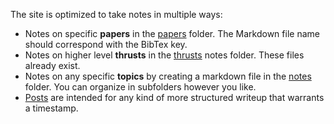 The site is optimized to take notes in multiple ways:

<ul>
   <li>Notes on specific <strong>papers</strong> in the <a href="https://github.com/{{ site.repository }}/tree/main/papers" target="_blank">papers</a> folder. The Markdown file name should correspond with the BibTex key.</li>
   <li>Notes on higher level <strong>thrusts</strong> in the <a href="https://github.com/{{ site.repository }}/tree/main/notes/thrusts" target="_blank">thrusts</a> notes folder. These files already exist.</li>
   <li>Notes on any specific <strong>topics</strong> by creating a markdown file in the <a href="https://github.com/{{ site.repository }}/tree/main/notes" target="_blank">notes</a> folder. You can organize in subfolders however you like.</li>
   <li><a href="https://github.com/{{ site.repository }}/tree/main/posts" target="_blank">Posts</a> are intended for any kind of more structured writeup that warrants a timestamp.</li>
</ul>
